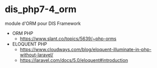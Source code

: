 # dis_php7-4_orm
module d'ORM pour DIS Framework

 - ORM PHP
    - https://www.slant.co/topics/5639/~php-orms
 - ELOQUENT PHP
    - https://www.cloudways.com/blog/eloquent-illuminate-in-php-without-laravel/
    - https://laravel.com/docs/5.0/eloquent#introduction